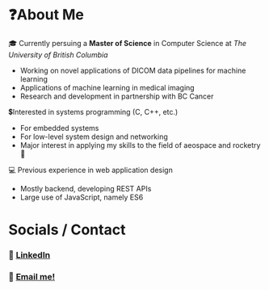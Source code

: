 # ❓About Me

🎓 Currently persuing a **Master of Science** in Computer Science at *The University of British Columbia*
- Working on novel applications of DICOM data pipelines for machine learning 
- Applications of machine learning in medical imaging
- Research and development in partnership with BC Cancer

💲Interested in systems programming (C, C++, etc.)
- For embedded systems
- For low-level system design and networking
- Major interest in applying my skills to the field of aeospace and rocketry 🚀

💻 Previous experience in web application design
 - Mostly backend, developing REST APIs
 - Large use of JavaScript, namely ES6

# Socials / Contact
### 🔗 [LinkedIn](https://www.linkedin.com/in/rileyeaton)
### 📩 [Email me!](mailto:ryeaton@student.ubc.ca)


<!--
**rileyeaton-ubc/rileyeaton-ubc** is a ✨ _special_ ✨ repository because its `README.md` (this file) appears on your GitHub profile.

Here are some ideas to get you started:

- 🔭 I’m currently working on ...
- 🌱 I’m currently learning ...
- 👯 I’m looking to collaborate on ...
- 🤔 I’m looking for help with ...
- 💬 Ask me about ...
- 📫 How to reach me: ...
- 😄 Pronouns: ...
- ⚡ Fun fact: ...
-->
